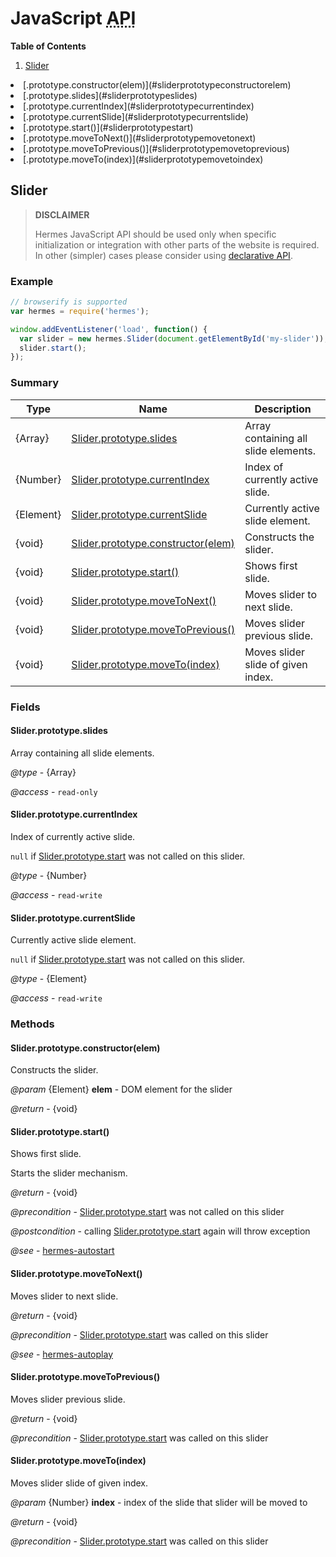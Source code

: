 <!--

Copyright 2015 Maciej Chałapuk

Licensed under the Apache License, Version 2.0 (the "License");
you may not use this file except in compliance with the License.
You may obtain a copy of the License at

http://www.apache.org/licenses/LICENSE-2.0

Unless required by applicable law or agreed to in writing, software
distributed under the License is distributed on an "AS IS" BASIS,
WITHOUT WARRANTIES OR CONDITIONS OF ANY KIND, either express or implied.
See the License for the specific language governing permissions and
limitations under the License.

-->

<!-- Start Template javascript-api.md.ejs -->

# JavaScript <abbr title="Application Programming Interface">API</abbr>

**Table of Contents**

1. [Slider](#slider)<ul>
<li>[.prototype.constructor(elem)](#sliderprototypeconstructorelem)
<li>[.prototype.slides](#sliderprototypeslides)
<li>[.prototype.currentIndex](#sliderprototypecurrentindex)
<li>[.prototype.currentSlide](#sliderprototypecurrentslide)
<li>[.prototype.start()](#sliderprototypestart)
<li>[.prototype.moveToNext()](#sliderprototypemovetonext)
<li>[.prototype.moveToPrevious()](#sliderprototypemovetoprevious)
<li>[.prototype.moveTo(index)](#sliderprototypemovetoindex)</ul>

<!-- Start src/node/slider.js -->

## Slider

> **DISCLAIMER**
>
> Hermes JavaScript API should be used only when specific initialization or integration
> with other parts of the website is required. In other (simpler) cases please consider
> using [declarative API](class-names.md).

### Example

```javascript
// browserify is supported
var hermes = require('hermes');

window.addEventListener('load', function() {
  var slider = new hermes.Slider(document.getElementById('my-slider'));
  slider.start();
});
```

### Summary

Type | Name | Description
--- | --- | ---
{Array} | [Slider.prototype.slides](#sliderprototypeslides) | Array containing all slide elements.
{Number} | [Slider.prototype.currentIndex](#sliderprototypecurrentindex) | Index of currently active slide.
{Element} | [Slider.prototype.currentSlide](#sliderprototypecurrentslide) | Currently active slide element.
{void} | [Slider.prototype.constructor(elem)](#sliderprototypeconstructorelem) | Constructs the slider.
{void} | [Slider.prototype.start()](#sliderprototypestart) | Shows first slide.
{void} | [Slider.prototype.moveToNext()](#sliderprototypemovetonext) | Moves slider to next slide.
{void} | [Slider.prototype.moveToPrevious()](#sliderprototypemovetoprevious) | Moves slider previous slide.
{void} | [Slider.prototype.moveTo(index)](#sliderprototypemovetoindex) | Moves slider slide of given index.

### Fields

#### Slider.prototype.slides

Array containing all slide elements.

*@type* - {Array}

*@access* - `read-only`

#### Slider.prototype.currentIndex

Index of currently active slide.

`null` if [Slider.prototype.start](javascript-api.md#sliderprototypestart) was not called on this slider.

*@type* - {Number}

*@access* - `read-write`

#### Slider.prototype.currentSlide

Currently active slide element.

`null` if [Slider.prototype.start](javascript-api.md#sliderprototypestart) was not called on this slider.

*@type* - {Element}

*@access* - `read-write`

### Methods

#### Slider.prototype.constructor(elem)

Constructs the slider.

*@param* {Element} **elem** - DOM element for the slider

*@return* - {void}

#### Slider.prototype.start()

Shows first slide.

Starts the slider mechanism.

*@return* - {void}

*@precondition* - [Slider.prototype.start](javascript-api.md#sliderprototypestart) was not called on this slider

*@postcondition* - calling [Slider.prototype.start](javascript-api.md#sliderprototypestart) again will throw exception

*@see* - [hermes-autostart](class-names.md#hermes-autostart)

#### Slider.prototype.moveToNext()

Moves slider to next slide.

*@return* - {void}

*@precondition* - [Slider.prototype.start](javascript-api.md#sliderprototypestart) was called on this slider

*@see* - [hermes-autoplay](class-names.md#hermes-autoplay)

#### Slider.prototype.moveToPrevious()

Moves slider previous slide.

*@return* - {void}

*@precondition* - [Slider.prototype.start](javascript-api.md#sliderprototypestart) was called on this slider

#### Slider.prototype.moveTo(index)

Moves slider slide of given index.

*@param* {Number} **index** - index of the slide that slider will be moved to

*@return* - {void}

*@precondition* - [Slider.prototype.start](javascript-api.md#sliderprototypestart) was called on this slider

<!-- End src/node/slider.js -->

<!-- End Template javascript-api.md.ejs -->

